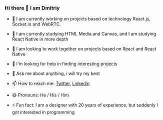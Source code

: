 ### Hi there 👋 I am Dmitriy

- 🔭 I am currently working on projects based on technology React.js, Socket.io and WebRTC.
- 🌱 I am currently studying HTML Media and Canvas, and I am studying React Native in more depth
- 👯 I am looking to work together on projects based on React and React Native

- 🤔  I'm looking for help in finding interesting projects
- 💬 Ask me about anything, i will try my best
- 📫 How to reach me: <a href="https://twitter.com/GrafSoul">Twitter</a>, <a href="https://www.linkedin.com/in/dmitriy-zatulovskiy-0469331a1/">Linkedin</a>
- 😄 Pronouns: He / His / Him
- ⚡ Fun fact: I am a designer with 20 years of experience, but suddenly I got interested in programming

<!--
**GrafSoul/GrafSoul** is a ✨ _special_ ✨ repository because its `README.md` (this file) appears on your GitHub profile.
Here are some ideas to get you started:

-->
